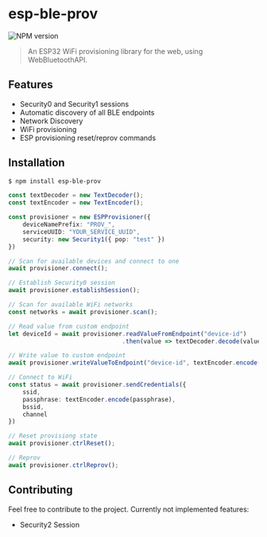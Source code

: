 # esp-ble-prov

![NPM version](https://img.shields.io/npm/v/esp-ble-prov.svg?style=flat)

> An ESP32 WiFi provisioning library for the web, using WebBluetoothAPI.

## Features

- Security0 and Security1 sessions
- Automatic discovery of all BLE endpoints
- Network Discovery
- WiFi provisioning
- ESP provisioning reset/reprov commands

## Installation

```bash
$ npm install esp-ble-prov
```

```typescript
const textDecoder = new TextDecoder();
const textEncoder = new TextEncoder();

const provisioner = new ESPProvisioner({
    deviceNamePrefix: "PROV_",
    serviceUUID: "YOUR_SERVICE_UUID",
    security: new Security1({ pop: "test" })
})

// Scan for available devices and connect to one
await provisioner.connect();

// Establish Security0 session
await provisioner.establishSession();

// Scan for available WiFi networks
const networks = await provisioner.scan();

// Read value from custom endpoint
let deviceId = await provisioner.readValueFromEndpoint("device-id")
                                .then(value => textDecoder.decode(value));

// Write value to custom endpoint
await provisioner.writeValueToEndpoint("device-id", textEncoder.encode("test"));

// Connect to WiFi
const status = await provisioner.sendCredentials({
    ssid,
    passphrase: textEncoder.encode(passphrase),
    bssid,
    channel
})

// Reset provisiong state
await provisioner.ctrlReset();

// Reprov
await provisioner.ctrlReprov();
```

## Contributing

Feel free to contribute to the project.
Currently not implemented features:

- Security2 Session
